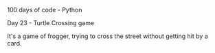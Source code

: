 100 days of code - Python

Day 23 - Turtle Crossing game

It's a game of frogger, trying to cross the street without getting hit by a card.
